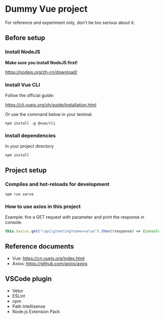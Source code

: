 # Dummy Vue project
For reference and experiment only, don't be too serious about it.
## Before setup
### Install NodeJS
**Make sure you install NodeJS first!**

https://nodejs.org/zh-cn/download/

### Install Vue CLI
Follow the official guide:

https://cli.vuejs.org/zh/guide/installation.html

Or use the command below in your teminal.
```shell
npm install -g @vue/cli
```
### Install dependencies
In your project directory
```shell
npm install
```

## Project setup
### Compiles and hot-reloads for development
```shell
npm run serve
```

### How to use axios in this project
Example: fire a GET request with parameter and print the response in console.
```js
this.$axios.get("\api\greeting?name=value").then((response) => {console.log(response)});
```

## Reference documents
- Vue: https://cn.vuejs.org/index.html
- Axios: https://github.com/axios/axios

## VSCode plugin
- Vetur
- ESLint
- npm
- Path Intellisense
- Node.js Extension Pack

